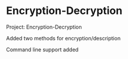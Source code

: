 # Encryption-Decryption

Project: Encryption-Decryption

Added two methods for encryption/description

Command line support added 